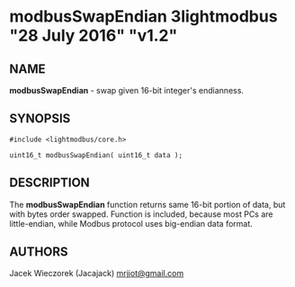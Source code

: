 # modbusSwapEndian 3lightmodbus "28 July 2016" "v1.2"

## NAME
**modbusSwapEndian** - swap given 16-bit integer's endianness.

## SYNOPSIS
`#include <lightmodbus/core.h>`

`uint16_t modbusSwapEndian( uint16_t data );`

## DESCRIPTION
The **modbusSwapEndian** function returns same 16-bit portion of data, but with bytes order swapped. Function is included, because most PCs
are little-endian, while Modbus protocol uses big-endian data format.   

## AUTHORS
Jacek Wieczorek (Jacajack) <mrjjot@gmail.com>
